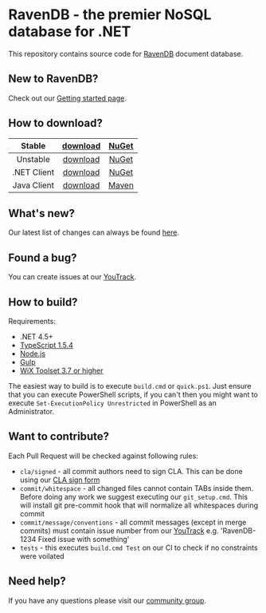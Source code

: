 ﻿# RavenDB - the premier NoSQL database for .NET

This repository contains source code for [RavenDB](http://ravendb.net/) document database.

New to RavenDB?
---------------
Check out our [Getting started page](http://ravendb.net/docs/article-page/3.5/csharp/start/getting-started).

How to download?
-----------------------
| Stable | [download](http://ravendb.net/downloads) | [NuGet](https://www.nuget.org/packages/RavenDB.Server) |
|:-------:|:-------:|:-------:|
| Unstable | [download](http://ravendb.net/downloads/builds) | [NuGet](https://www.nuget.org/packages/RavenDB.Server) |
| .NET Client | [download](http://ravendb.net/downloads) | [NuGet](https://www.nuget.org/packages/RavenDB.Client) |
| Java Client | [download](http://ravendb.net/downloads) | [Maven](http://search.maven.org/#search%7Cgav%7C1%7Cg%3A%22net.ravendb%22%20AND%20a%3A%22ravendb-client%22) |

What's new?
-----------
Our latest list of changes can always be found [here](http://ravendb.net/docs/article-page/3.5/csharp/start/whats-new).

Found a bug?
------------
You can create issues at our [YouTrack](http://issues.hibernatingrhinos.com).

How to build?
-------------
Requirements:

- .NET 4.5+
- [TypeScript 1.5.4](http://go.microsoft.com/fwlink/?LinkID=619584)
- [Node.js](https://nodejs.org/en/download/)
- [Gulp](https://github.com/gulpjs/gulp/blob/master/docs/getting-started.md)
- [WiX Toolset 3.7 or higher](http://wixtoolset.org/releases/)

The easiest way to build is to execute `build.cmd` or `quick.ps1`. Just ensure that you can execute PowerShell scripts, if you can't then you might want to execute `Set-ExecutionPolicy Unrestricted` in PowerShell as an Administrator.

Want to contribute?
-------------------
Each Pull Request will be checked against following rules:

- `cla/signed` - all commit authors need to sign CLA. This can be done using our [CLA sign form](http://ravendb.net/contributors/cla/sign)
- `commit/whitespace` - all changed files cannot contain TABs inside them. Before doing any work we suggest executing our `git_setup.cmd`. This will install git pre-commit hook that will normalize all whitespaces during commit
- `commit/message/conventions` - all commit messages (except in merge commits) must contain issue number from our [YouTrack](http://issues.hibernatingrhinos.com) e.g. 'RavenDB-1234 Fixed issue with something'
- `tests` - this executes `build.cmd Test` on our CI to check if no constraints were voilated

Need help?
----------
If you have any questions please visit our [community group](http://groups.google.com/group/ravendb/).